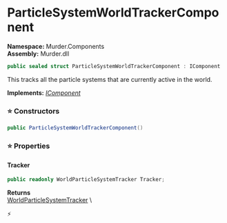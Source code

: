 # ParticleSystemWorldTrackerComponent

**Namespace:** Murder.Components \
**Assembly:** Murder.dll

```csharp
public sealed struct ParticleSystemWorldTrackerComponent : IComponent
```

This tracks all the particle systems that are currently active in the world.

**Implements:** _[IComponent](/Bang/Components/IComponent.html)_

### ⭐ Constructors
```csharp
public ParticleSystemWorldTrackerComponent()
```

### ⭐ Properties
#### Tracker
```csharp
public readonly WorldParticleSystemTracker Tracker;
```

**Returns** \
[WorldParticleSystemTracker](/Murder/Core/Particles/WorldParticleSystemTracker.html) \


⚡